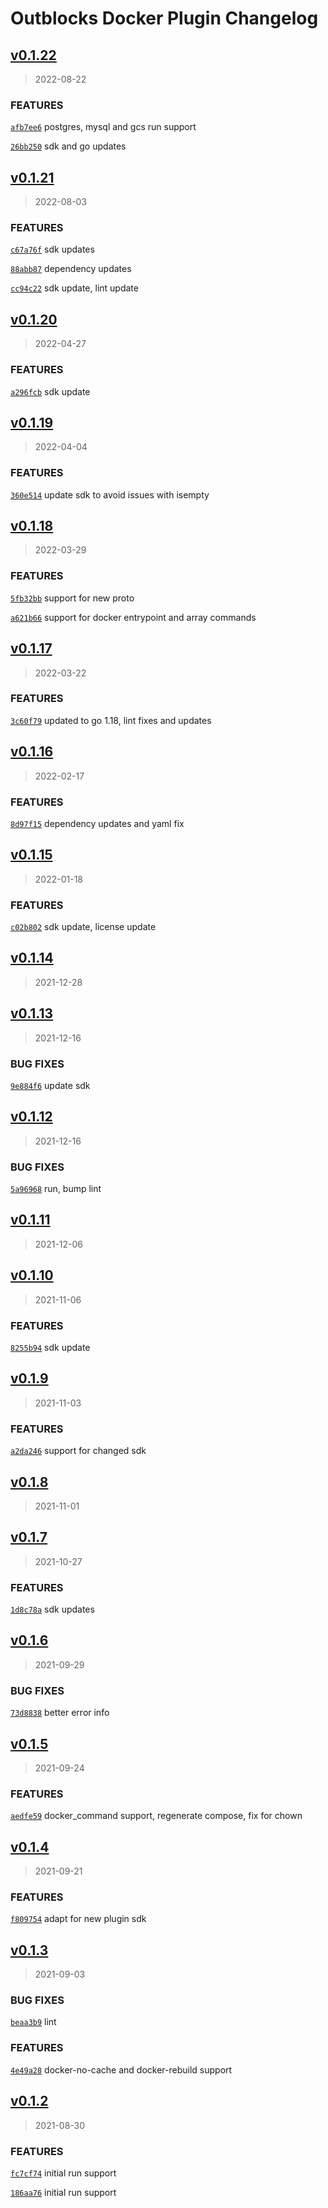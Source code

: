 # Outblocks Docker Plugin Changelog

## [v0.1.22](https://github.com/outblocks/cli-plugin-docker/compare/v0.1.21...v0.1.22)

> 2022-08-22

### FEATURES

[`afb7ee6`](https://github.com/outblocks/cli-plugin-docker/commit/afb7ee67053a910e1e95cdd80ba85e4f72e2cf86) postgres, mysql and gcs run support

[`26bb250`](https://github.com/outblocks/cli-plugin-docker/commit/26bb250aa0a726b6172b74859ff5cfdda4a0befc) sdk and go updates

## [v0.1.21](https://github.com/outblocks/cli-plugin-docker/compare/v0.1.20...v0.1.21)

> 2022-08-03

### FEATURES

[`c67a76f`](https://github.com/outblocks/cli-plugin-docker/commit/c67a76fc337b5d50667d0affae72b0c664e10a38) sdk updates

[`88abb87`](https://github.com/outblocks/cli-plugin-docker/commit/88abb878699a1d4ae57e043437e9d4f676720646) dependency updates

[`cc94c22`](https://github.com/outblocks/cli-plugin-docker/commit/cc94c227ed73ce8b697a987077d6609d161d2745) sdk update, lint update

## [v0.1.20](https://github.com/outblocks/cli-plugin-docker/compare/v0.1.19...v0.1.20)

> 2022-04-27

### FEATURES

[`a296fcb`](https://github.com/outblocks/cli-plugin-docker/commit/a296fcbdf1073b3e0e4fc63cd39a202da60060e4) sdk update

## [v0.1.19](https://github.com/outblocks/cli-plugin-docker/compare/v0.1.18...v0.1.19)

> 2022-04-04

### FEATURES

[`360e514`](https://github.com/outblocks/cli-plugin-docker/commit/360e514897aaa7bc008eb0310b4f18d93ae1db31) update sdk to avoid issues with isempty

## [v0.1.18](https://github.com/outblocks/cli-plugin-docker/compare/v0.1.17...v0.1.18)

> 2022-03-29

### FEATURES

[`5fb32bb`](https://github.com/outblocks/cli-plugin-docker/commit/5fb32bb539c4b98961db3b3d55bcf14b1a1a07f7) support for new proto

[`a621b66`](https://github.com/outblocks/cli-plugin-docker/commit/a621b66b387b4d789ee16452f6435430c5b59d68) support for docker entrypoint and array commands

## [v0.1.17](https://github.com/outblocks/cli-plugin-docker/compare/v0.1.16...v0.1.17)

> 2022-03-22

### FEATURES

[`3c60f79`](https://github.com/outblocks/cli-plugin-docker/commit/3c60f79666cd98e86359e75d6da5aca870fafba0) updated to go 1.18, lint fixes and updates

## [v0.1.16](https://github.com/outblocks/cli-plugin-docker/compare/v0.1.15...v0.1.16)

> 2022-02-17

### FEATURES

[`8d97f15`](https://github.com/outblocks/cli-plugin-docker/commit/8d97f15129fc9a8e378d5e4202c48d370b2f043b) dependency updates and yaml fix

## [v0.1.15](https://github.com/outblocks/cli-plugin-docker/compare/v0.1.14...v0.1.15)

> 2022-01-18

### FEATURES

[`c02b802`](https://github.com/outblocks/cli-plugin-docker/commit/c02b802905cd101a2a80de3bef112884cada66c6) sdk update, license update

## [v0.1.14](https://github.com/outblocks/cli-plugin-docker/compare/v0.1.13...v0.1.14)

> 2021-12-28

## [v0.1.13](https://github.com/outblocks/cli-plugin-docker/compare/v0.1.12...v0.1.13)

> 2021-12-16

### BUG FIXES

[`9e884f6`](https://github.com/outblocks/cli-plugin-docker/commit/9e884f6e3c24d7e32b8c209524fd2f2677a7d124) update sdk

## [v0.1.12](https://github.com/outblocks/cli-plugin-docker/compare/v0.1.11...v0.1.12)

> 2021-12-16

### BUG FIXES

[`5a96968`](https://github.com/outblocks/cli-plugin-docker/commit/5a9696852825597a5fe88dbb29064e9ae81622b4) run, bump lint

## [v0.1.11](https://github.com/outblocks/cli-plugin-docker/compare/v0.1.10...v0.1.11)

> 2021-12-06

## [v0.1.10](https://github.com/outblocks/cli-plugin-docker/compare/v0.1.9...v0.1.10)

> 2021-11-06

### FEATURES

[`8255b94`](https://github.com/outblocks/cli-plugin-docker/commit/8255b9401ccbe99e30c75d206f092a628a607ce6) sdk update

## [v0.1.9](https://github.com/outblocks/cli-plugin-docker/compare/v0.1.8...v0.1.9)

> 2021-11-03

### FEATURES

[`a2da246`](https://github.com/outblocks/cli-plugin-docker/commit/a2da246c7b6be07465c709ced97f99a09636528b) support for changed sdk

## [v0.1.8](https://github.com/outblocks/cli-plugin-docker/compare/v0.1.7...v0.1.8)

> 2021-11-01

## [v0.1.7](https://github.com/outblocks/cli-plugin-docker/compare/v0.1.6...v0.1.7)

> 2021-10-27

### FEATURES

[`1d8c78a`](https://github.com/outblocks/cli-plugin-docker/commit/1d8c78ab4bf929bb30347b59fc7f57d54efdd6fa) sdk updates

## [v0.1.6](https://github.com/outblocks/cli-plugin-docker/compare/v0.1.5...v0.1.6)

> 2021-09-29

### BUG FIXES

[`73d8838`](https://github.com/outblocks/cli-plugin-docker/commit/73d8838477adff19f6d2ea7a051d12130c364521) better error info

## [v0.1.5](https://github.com/outblocks/cli-plugin-docker/compare/v0.1.4...v0.1.5)

> 2021-09-24

### FEATURES

[`aedfe59`](https://github.com/outblocks/cli-plugin-docker/commit/aedfe592651abaf2b1bc22f7db8ca04241971686) docker_command support, regenerate compose, fix for chown

## [v0.1.4](https://github.com/outblocks/cli-plugin-docker/compare/v0.1.3...v0.1.4)

> 2021-09-21

### FEATURES

[`f809754`](https://github.com/outblocks/cli-plugin-docker/commit/f8097545e8a910b9b06f6a0767bc1123ac63fe51) adapt for new plugin sdk

## [v0.1.3](https://github.com/outblocks/cli-plugin-docker/compare/v0.1.2...v0.1.3)

> 2021-09-03

### BUG FIXES

[`beaa3b9`](https://github.com/outblocks/cli-plugin-docker/commit/beaa3b939617ee46d9448f8853610e59b27edb1f) lint

### FEATURES

[`4e49a28`](https://github.com/outblocks/cli-plugin-docker/commit/4e49a28e91d8f78b472be0f7e4f054246732937c) docker-no-cache and docker-rebuild support

## [v0.1.2](https://github.com/outblocks/cli-plugin-docker/compare/v0.1.1...v0.1.2)

> 2021-08-30

### FEATURES

[`fc7cf74`](https://github.com/outblocks/cli-plugin-docker/commit/fc7cf74285a653fa5f3701872c1fa43cae0cc137) initial run support

[`186aa76`](https://github.com/outblocks/cli-plugin-docker/commit/186aa7616169517e93792c21f090781f67f32cdc) initial run support

